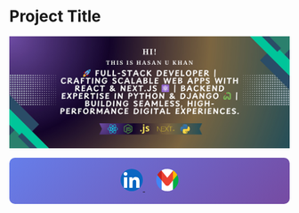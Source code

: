 # Project Title

![Alt Text](images/banner.jpg)

<p align="center" style="background: linear-gradient(135deg, #667eea, #764ba2); padding: 20px; border-radius: 10px;">
  <a href="https://www.linkedin.com/in/hukhansr" style="margin: 0 10px;">
    <img src="./images/linkedinIcon.png" width="40" height="40" style="border-radius: 50%;" />
  </a>
  <a href="mailto:khan.m.hasanuzzaman@gmail.com" style="margin: 0 10px;">
    <img src="./images/gmailIcon.png" width="40" height="40" style="border-radius: 50%;" />
  </a>
</p>

<div align="center">
